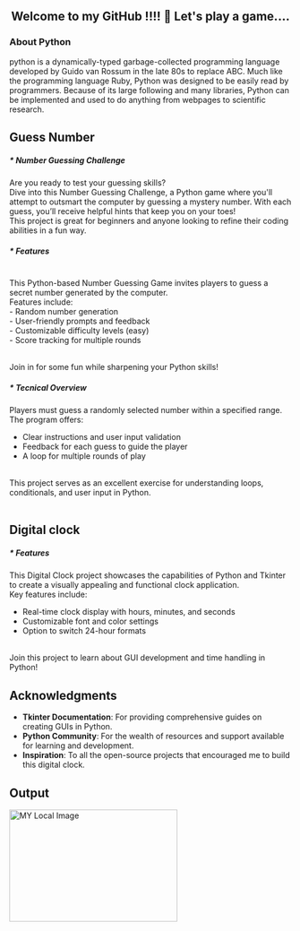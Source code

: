 
<h2 align="center">Welcome to my GitHub !!!! 🎀 Let's play a game.... </h2>

### About Python

python is a dynamically-typed garbage-collected programming language developed by Guido van Rossum in the late 80s to replace ABC. Much like the programming language Ruby, Python was designed to be easily read by programmers. Because of its large following and many libraries, Python can be implemented and used to do anything from webpages to scientific research.

## Guess Number

##### * Number Guessing Challenge

Are you ready to test your guessing skills?<br>Dive into this Number Guessing Challenge, a Python game where you'll attempt to outsmart the computer by guessing a mystery number. With each guess, you’ll receive helpful hints that keep you on your toes!<br> 
This project is great for beginners and anyone looking to refine their coding abilities in a fun way.

##### * Features
<br>
This Python-based Number Guessing Game invites players to guess a secret number generated by the computer.<br> 
Features include:<br>
- Random number generation<br>
- User-friendly prompts and feedback<br>
- Customizable difficulty levels (easy)<br>
- Score tracking for multiple rounds<br><br>

Join in for some fun while sharpening your Python skills!

##### * Tecnical Overview

Players must guess a randomly selected number within a specified range.<br>The program offers:<br>
- Clear instructions and user input validation<br>
- Feedback for each guess to guide the player<br>
- A loop for multiple rounds of play<br><br>

This project serves as an excellent exercise for understanding loops, conditionals, and user input in Python.<br><br>

## Digital clock

##### * Features

This Digital Clock project showcases the capabilities of Python and Tkinter to create a visually appealing and functional clock application.<br> Key features include:<br>
- Real-time clock display with hours, minutes, and seconds<br>
- Customizable font and color settings<br>
- Option to switch  24-hour formats<br><br>

Join this project to learn about GUI development and time handling in Python!

## Acknowledgments

- **Tkinter Documentation**: For providing comprehensive guides on creating GUIs in Python.<br>
- **Python Community**: For the wealth of resources and support available for learning and development.<br>
- **Inspiration**: To all the open-source projects that encouraged me to build this digital clock.<br>


## Output

<img src="C:\Users\srima\Pictures\Screenshots\op 1.png" alt="MY Local Image" width="300" height="200">




